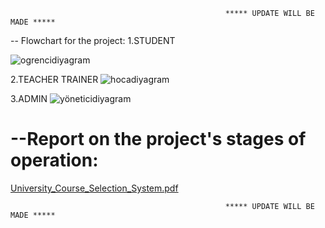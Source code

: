                                                     ***** UPDATE WILL BE MADE *****
-- Flowchart for the project: 1.STUDENT


![ogrencidiyagram](https://github.com/YusufAtti/University_Course_Selection_System/assets/158186024/5cfaa6df-14f4-4fce-aad5-3a330b64a638)

2.TEACHER TRAINER
![hocadiyagram](https://github.com/YusufAtti/University_Course_Selection_System/assets/158186024/5c6bd9cc-d36d-4baa-ba96-ce825f6cacea)

3.ADMIN
![yöneticidiyagram](https://github.com/YusufAtti/University_Course_Selection_System/assets/158186024/23237a2a-06bb-46fe-9338-f51d61499c49)



# --Report on the project's stages of operation: 
[University_Course_Selection_System.pdf](https://github.com/YusufAtti/University_Course_Selection_System/files/14229241/University_Course_Selection_System.pdf)

















                                                    ***** UPDATE WILL BE MADE *****
